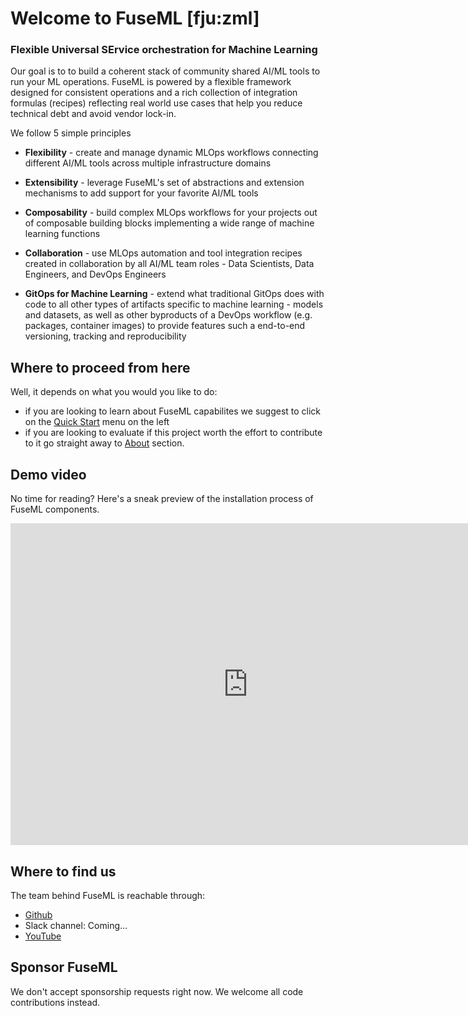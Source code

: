 # Welcome to FuseML [fju:zml]

### **F**lexible **U**niversal **SE**rvice orchestration for **M**achine **L**earning

Our goal is to to build a coherent stack of community shared AI/ML tools to run your ML operations. FuseML is powered by a flexible framework designed for consistent operations and a rich collection of integration formulas (recipes) reflecting real world use cases that help you reduce technical debt and avoid vendor lock-in.

We follow 5 simple principles

- **Flexibility** - create and manage dynamic MLOps workflows connecting different AI/ML tools across multiple infrastructure domains

- **Extensibility** - leverage FuseML's set of abstractions and extension mechanisms to add support for your favorite AI/ML tools

- **Composability** - build complex MLOps workflows for your projects out of composable building blocks implementing a wide range of machine learning functions

- **Collaboration** - use MLOps automation and tool integration recipes created in collaboration by all AI/ML team roles - Data Scientists, Data Engineers, and DevOps Engineers

- **GitOps for Machine Learning** - extend what traditional GitOps does with code to all other types of artifacts specific to machine learning - models and datasets, as well as other byproducts of a DevOps workflow (e.g. packages, container images) to provide features such a end-to-end versioning, tracking and reproducibility

## Where to proceed from here

Well, it depends on what you would you like to do:

- if you are looking to learn about FuseML capabilites we suggest to click on the [Quick Start](../quickstart.md) menu on the left
- if you are looking to evaluate if this project worth the effort to contribute to it go straight away to [About](about.md) section.

## Demo video

No time for reading? Here's a sneak preview of the installation process of FuseML components.
<div class="video-wrapper">
<iframe width="760" height="515" src="https://www.youtube.com/embed/MAJhtJU8eCM?controls=0" title="FuseML Installation Experience" frameborder="0" allow="accelerometer; autoplay; clipboard-write; encrypted-media; gyroscope; picture-in-picture" allowfullscreen></iframe>
</div>

## Where to find us

The team behind FuseML is reachable through:

- [Github](https://github.com/fuseml)
- Slack channel: Coming...
- [YouTube](https://www.youtube.com/channel/UCQLoLTikJDDMXvywWd27FBg)

## Sponsor FuseML

We don't accept sponsorship requests right now. We welcome all code
contributions instead.
